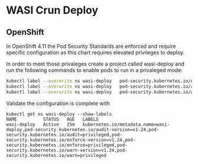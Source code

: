 # WASI Crun Deploy

## OpenShift

In OpenShift 4.11 the Pod Security Standards are enforced and require specific configuration as this chart requires elevated privileges to deploy.

In order to meet those privaleges create a project called wasi-deploy and run the following commands to enable pods to run in a privaleged mode:

```bash
kubectl label --overwrite ns wasi-deploy   pod-security.kubernetes.io/enforce=privileged   pod-security.kubernetes.io/enforce-version=v1.24
kubectl label --overwrite ns wasi-deploy   pod-security.kubernetes.io/audit=privileged   pod-security.kubernetes.io/enforce-version=v1.24
kubectl label --overwrite ns wasi-deploy   pod-security.kubernetes.io/warn=privileged   pod-security.kubernetes.io/enforce-version=v1.24
```

Validate the configuration is complete with

```
kubectl get ns wasi-deploy --show-labels
NAME          STATUS   AGE   LABELS
wasi-deploy   Active   25m   kubernetes.io/metadata.name=wasi-deploy,pod-security.kubernetes.io/audit-version=v1.24,pod-security.kubernetes.io/audit=privileged,pod-security.kubernetes.io/enforce-version=v1.24,pod-security.kubernetes.io/enforce=privileged,pod-security.kubernetes.io/warn-version=v1.24,pod-security.kubernetes.io/warn=privileged
```


